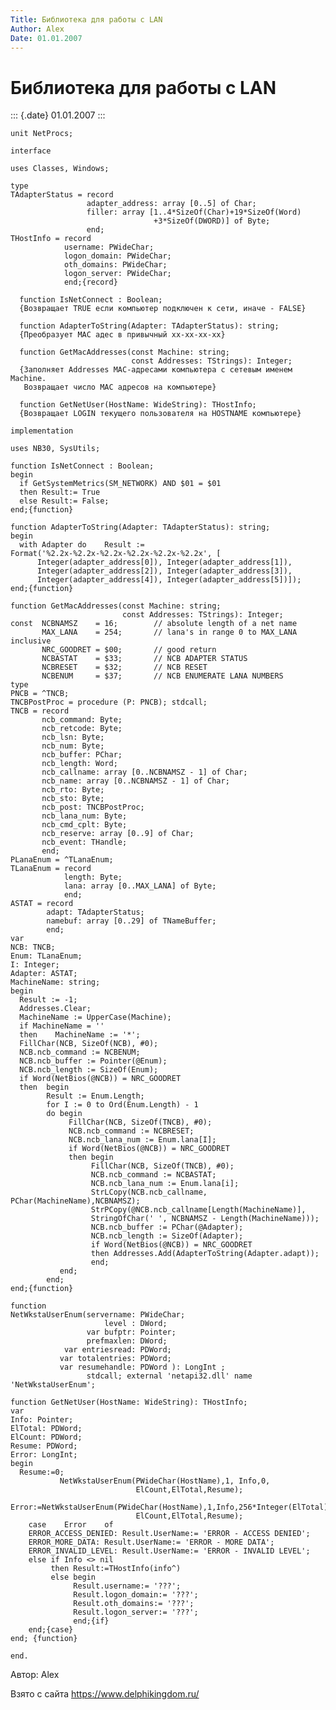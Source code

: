 ```yaml
---
Title: Библиотека для работы с LAN
Author: Alex
Date: 01.01.2007
---
```



Библиотека для работы с LAN
===========================

::: {.date}
01.01.2007
:::

    unit NetProcs;
     
    interface
     
    uses Classes, Windows;
     
    type
    TAdapterStatus = record
                     adapter_address: array [0..5] of Char;
                     filler: array [1..4*SizeOf(Char)+19*SizeOf(Word)
                                    +3*SizeOf(DWORD)] of Byte;
                     end;
    THostInfo = record
                username: PWideChar;
                logon_domain: PWideChar;
                oth_domains: PWideChar;
                logon_server: PWideChar;
                end;{record}
     
      function IsNetConnect : Boolean;
      {Возвращает TRUE если компьютер подключен к сети, иначе - FALSE}
     
      function AdapterToString(Adapter: TAdapterStatus): string;
      {Преобразует MAC адес в привычный xx-xx-xx-xx}
     
      function GetMacAddresses(const Machine: string;
                               const Addresses: TStrings): Integer;
      {Заполняет Addresses MAC-адресами компьютера с сетевым именем  Machine.
       Возвращает число МАС адресов на компьютере}
     
      function GetNetUser(HostName: WideString): THostInfo;
      {Возвращает LOGIN текущего пользователя на HOSTNAME компьютере}
     
    implementation
     
    uses NB30, SysUtils;
     
    function IsNetConnect : Boolean;
    begin
      if GetSystemMetrics(SM_NETWORK) AND $01 = $01
      then Result:= True
      else Result:= False;
    end;{function}
     
    function AdapterToString(Adapter: TAdapterStatus): string;
    begin
      with Adapter do    Result :=
    Format('%2.2x-%2.2x-%2.2x-%2.2x-%2.2x-%2.2x', [
          Integer(adapter_address[0]), Integer(adapter_address[1]),
          Integer(adapter_address[2]), Integer(adapter_address[3]),
          Integer(adapter_address[4]), Integer(adapter_address[5])]);
    end;{function}
     
    function GetMacAddresses(const Machine: string;
                             const Addresses: TStrings): Integer;
    const  NCBNAMSZ    = 16;        // absolute length of a net name
           MAX_LANA    = 254;       // lana's in range 0 to MAX_LANA inclusive
           NRC_GOODRET = $00;       // good return
           NCBASTAT    = $33;       // NCB ADAPTER STATUS
           NCBRESET    = $32;       // NCB RESET
           NCBENUM     = $37;       // NCB ENUMERATE LANA NUMBERS
    type
    PNCB = ^TNCB;
    TNCBPostProc = procedure (P: PNCB); stdcall;
    TNCB = record
           ncb_command: Byte;
           ncb_retcode: Byte;
           ncb_lsn: Byte;
           ncb_num: Byte;
           ncb_buffer: PChar;
           ncb_length: Word;
           ncb_callname: array [0..NCBNAMSZ - 1] of Char;
           ncb_name: array [0..NCBNAMSZ - 1] of Char;
           ncb_rto: Byte;
           ncb_sto: Byte;
           ncb_post: TNCBPostProc;
           ncb_lana_num: Byte;
           ncb_cmd_cplt: Byte;
           ncb_reserve: array [0..9] of Char;
           ncb_event: THandle;
           end;
    PLanaEnum = ^TLanaEnum;
    TLanaEnum = record
                length: Byte;
                lana: array [0..MAX_LANA] of Byte;
                end;
    ASTAT = record
            adapt: TAdapterStatus;
            namebuf: array [0..29] of TNameBuffer;
            end;
    var
    NCB: TNCB;
    Enum: TLanaEnum;
    I: Integer;
    Adapter: ASTAT;
    MachineName: string;
    begin
      Result := -1;
      Addresses.Clear;
      MachineName := UpperCase(Machine);
      if MachineName = ''
      then    MachineName := '*';
      FillChar(NCB, SizeOf(NCB), #0);
      NCB.ncb_command := NCBENUM;
      NCB.ncb_buffer := Pointer(@Enum);
      NCB.ncb_length := SizeOf(Enum);
      if Word(NetBios(@NCB)) = NRC_GOODRET
      then  begin
            Result := Enum.Length;
            for I := 0 to Ord(Enum.Length) - 1
            do begin
                 FillChar(NCB, SizeOf(TNCB), #0);
                 NCB.ncb_command := NCBRESET;
                 NCB.ncb_lana_num := Enum.lana[I];
                 if Word(NetBios(@NCB)) = NRC_GOODRET
                 then begin
                      FillChar(NCB, SizeOf(TNCB), #0);
                      NCB.ncb_command := NCBASTAT;
                      NCB.ncb_lana_num := Enum.lana[i];
                      StrLCopy(NCB.ncb_callname, PChar(MachineName),NCBNAMSZ);
                      StrPCopy(@NCB.ncb_callname[Length(MachineName)],
                      StringOfChar(' ', NCBNAMSZ - Length(MachineName)));
                      NCB.ncb_buffer := PChar(@Adapter);
                      NCB.ncb_length := SizeOf(Adapter);
                      if Word(NetBios(@NCB)) = NRC_GOODRET
                      then Addresses.Add(AdapterToString(Adapter.adapt));
                      end;
               end;
            end;
    end;{function}
     
    function
    NetWkstaUserEnum(servername: PWideChar;
                         level : DWord;
                     var bufptr: Pointer;
                     prefmaxlen: DWord;
                var entriesread: PDWord;
               var totalentries: PDWord;
               var resumehandle: PDWord ): LongInt ;
                     stdcall; external 'netapi32.dll' name 'NetWkstaUserEnum';
     
    function GetNetUser(HostName: WideString): THostInfo;
    var
    Info: Pointer;
    ElTotal: PDWord;
    ElCount: PDWord;
    Resume: PDWord;
    Error: LongInt;
    begin
      Resume:=0;
               NetWkstaUserEnum(PWideChar(HostName),1, Info,0,
                                ElCount,ElTotal,Resume);
        Error:=NetWkstaUserEnum(PWideChar(HostName),1,Info,256*Integer(ElTotal),
                                ElCount,ElTotal,Resume);
        case    Error    of
        ERROR_ACCESS_DENIED: Result.UserName:= 'ERROR - ACCESS DENIED';
        ERROR_MORE_DATA: Result.UserName:= 'ERROR - MORE DATA';
        ERROR_INVALID_LEVEL: Result.UserName:= 'ERROR - INVALID LEVEL';
        else if Info <> nil
             then Result:=THostInfo(info^)
             else begin
                  Result.username:= '???';
                  Result.logon_domain:= '???';
                  Result.oth_domains:= '???';
                  Result.logon_server:= '???';
                  end;{if}
        end;{case}
    end; {function}
     
    end.

Автор: Alex

Взято с сайта <https://www.delphikingdom.ru/>
